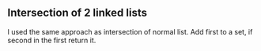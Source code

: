 ## Intersection of 2 linked lists
I used the same approach as intersection of normal list.
Add first to a set, if second in the first return it.

